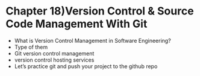 # Chapter 18)Version Control & Source Code Management With Git
- What is Version Control Management in Software Engineering?
- Type of them
- Git version control management
- version control hosting services
- Let’s practice git and push your project to the github repo
